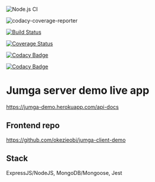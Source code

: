 ![Node.js CI](https://github.com/okezieobi/jumga-server-demo/workflows/Node.js%20CI/badge.svg)

![codacy-coverage-reporter](https://github.com/okezieobi/jumga-server-demo/workflows/codacy-coverage-reporter/badge.svg)

[![Build Status](https://travis-ci.com/okezieobi/jumga-server-demo.svg?branch=main)](https://travis-ci.com/okezieobi/jumga-server-demo)

[![Coverage Status](https://coveralls.io/repos/github/okezieobi/jumga-server-demo/badge.svg?branch=main)](https://coveralls.io/github/okezieobi/jumga-server-demo?branch=main)

[![Codacy Badge](https://app.codacy.com/project/badge/Grade/e6ea033a960d4300b3c1c7941c9ddc8a)](https://www.codacy.com/gh/okezieobi/jumga-server-demo/dashboard?utm_source=github.com&amp;utm_medium=referral&amp;utm_content=okezieobi/jumga-server-demo&amp;utm_campaign=Badge_Grade)

[![Codacy Badge](https://app.codacy.com/project/badge/Coverage/e6ea033a960d4300b3c1c7941c9ddc8a)](https://www.codacy.com/gh/okezieobi/jumga-server-demo/dashboard?utm_source=github.com&utm_medium=referral&utm_content=okezieobi/jumga-server-demo&utm_campaign=Badge_Coverage)

# Jumga server demo live app
https://jumga-demo.herokuapp.com/api-docs

## Frontend repo
https://github.com/okezieobi/jumga-client-demo

## Stack
ExpressJS/NodeJS, MongoDB/Mongoose, Jest
